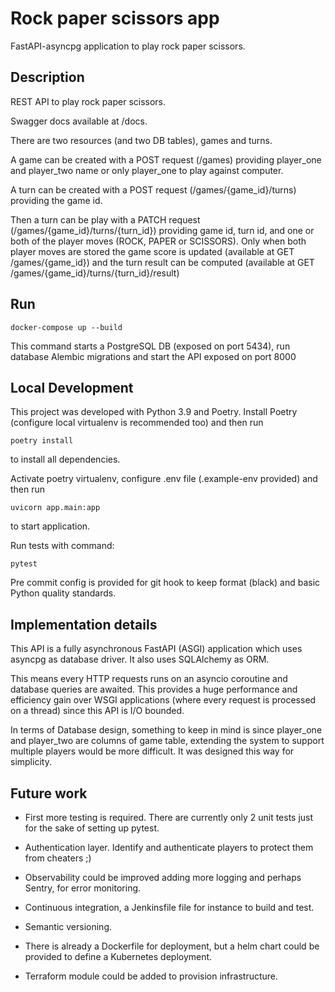 # Rock paper scissors app
FastAPI-asyncpg application to play rock paper scissors.

## Description

REST API to play rock paper scissors.

Swagger docs available at /docs.

There are two resources (and two DB tables), games and turns.

A game can be created with a POST request (/games) providing player_one and player_two name or only player_one to play against computer.

A turn can be created with a POST request (/games/{game_id}/turns) providing the game id.

Then a turn can be play with a PATCH request (/games/{game_id}/turns/{turn_id}) providing game id, turn id, and one or both of the player moves (ROCK, PAPER or SCISSORS).
Only when both player moves are stored the game score is updated (available at GET /games/{game_id}) and the turn result can be computed (available at GET /games/{game_id}/turns/{turn_id}/result)

## Run

```
docker-compose up --build
```
This command starts a PostgreSQL DB (exposed on port 5434), run database Alembic migrations and start the API exposed on port 8000

## Local Development

This project was developed with Python 3.9 and Poetry.
Install Poetry (configure local virtualenv is recommended too) and then run
```
poetry install
```
to install all dependencies.

Activate poetry virtualenv, configure .env file (.example-env provided) and then run
```
uvicorn app.main:app
```

to start application.

Run tests with command:
```
pytest
```

Pre commit config is provided for git hook to keep format (black) and basic Python quality standards.

## Implementation details

This API is a fully asynchronous FastAPI (ASGI) application which uses asyncpg as database driver.
It also uses SQLAlchemy as ORM.

This means every HTTP requests runs on an asyncio coroutine and database queries are awaited.
This provides a huge performance and efficiency gain over WSGI applications (where every request is processed on a thread) since this API is I/O bounded.

In terms of Database design, something to keep in mind is since player_one and player_two are columns of game table, extending the system to support multiple players would be more difficult. It was designed this way for simplicity.

## Future work

- First more testing is required. There are currently only 2 unit tests just for the sake of setting up pytest.

- Authentication layer. Identify and authenticate players to protect them from cheaters ;)

- Observability could be improved adding more logging and perhaps Sentry, for error monitoring.

- Continuous integration, a Jenkinsfile file for instance to build and test.

- Semantic versioning.

- There is already a Dockerfile for deployment, but a helm chart could be provided to define a Kubernetes deployment.

- Terraform module could be added to provision infrastructure.
